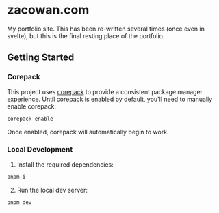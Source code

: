 # zacowan.com

My portfolio site. This has been re-written several times (once even in svelte), but this is the final resting place of the portfolio.

## Getting Started

### Corepack

This project uses [corepack](https://nodejs.org/api/corepack.html) to provide a consistent package manager experience. Until corepack is enabled by default, you'll need to manually enable corepack:

```sh
corepack enable
```

Once enabled, corepack will automatically begin to work.

### Local Development

1. Install the required dependencies:

```sh
pnpm i
```

2. Run the local dev server:

```sh
pnpm dev
```
